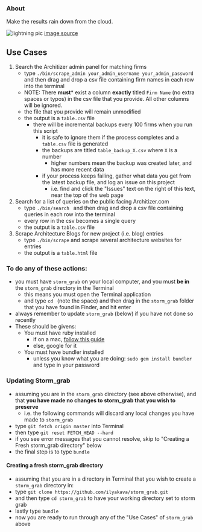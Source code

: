 ### About

Make the results rain down from the cloud.

![lightning pic](http://cl.ly/image/3G2Q2o3s3Z16/lightening_crack.png)
[image source](http://www.clipartpal.com/clipart_pd/weather/lightning_10217.html)

## Use Cases

1. Search the Architizer admin panel for matching firms
    * type `./bin/scrape_admin your_admin_username your_admin_password ` and then drag and drop a csv file containing firm names in each row into the terminal
    * NOTE: There **must*** exist a column **exactly** titled `Firm Name` (no extra spaces or typos) in the csv file that you provide. All other columns will be ignored.
    * the file that you provide will remain unmodified
    * the output is a `table.csv` file
        * there will be incremental backups every 100 firms when you run this script
            *  it is safe to ignore them if the process completes and a `table.csv` file is generated
            *  the backups are titled `table_backup_X.csv` where `X` is a number
                *  higher numbers mean the backup was created later, and has more recent data
            *  if your process keeps failing, gather what data you get from the latest backup file, and log an issue on this project
                -  i.e. find and click the "Issues" text on the right of this text, near the top of the web page
2. Search for a list of queries on the public facing Architizer.com
    * type `./bin/search ` and then drag and drop a csv file containing queries in each row into the terminal
    * every row in the csv becomes a single query
    * the output is a `table.csv` file
3. Scrape Architecture Blogs for new project (i.e. blog) entries
    * type `./bin/scrape` and scrape several architecture websites for entries
    * the output is a `table.html` file

### To do any of these actions:

* you must have `storm_grab` on your local computer, and you must **be in** the `storm_grab` directory in the Terminal
    * this means you must open the Terminal application
    * and type `cd `  (note the space) and then drag in the `storm_grab` folder that you have found in Finder, and hit enter
* always remember to update `storm_grab` (below) if you have not done so recently
* These should be givens:
    - You must have ruby installed
        + if on a mac, [follow this guide](http://www.moncefbelyamani.com/how-to-install-xcode-homebrew-git-rvm-ruby-on-mac)
        + else, google for it
    - You must have bundler installed
        + unless you know what you are doing: `sudo gem install bundler` and type in your password

### Updating Storm_grab

* assuming you are in the `storm_grab` directory (see above otherwise), and that **you have made no changes to storm_grab that you wish to preserve**
    * i.e. the following commands will discard any local changes you have made to `storm_grab`
* type `git fetch origin master` into Terminal
* then type `git reset FETCH_HEAD --hard`
* if you see error messages that you cannot resolve, skip to "Creating a Fresh storm_grab directory" below
* the final step is to type `bundle`

#### Creating a fresh storm_grab directory

* assuming that you are in a directory in Terminal that you wish to create a `storm_grab` directory in:
* type `git clone https://github.com/ilyakava/storm_grab.git`
* and then type `cd storm_grab` to have your working directory set to storm grab
* lastly type `bundle`
* now you are ready to run through any of the "Use Cases" of `storm_grab` above